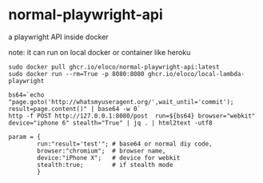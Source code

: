 # normal-playwright-api
a playwright API inside docker

note: it can run on local docker or container like heroku
```
sudo docker pull ghcr.io/eloco/normal-playwright-api:latest
sudo docker run --rm=True -p 8080:8080 ghcr.io/eloco/local-lambda-playwright
```
```
bs64=`echo "page.goto('http://whatsmyuseragent.org/',wait_until='commit'); result=page.content()" | base64 -w 0`
http -f POST http://127.0.0.1:8080/post  run=${bs64} browser="webkit" device="iphone 6" stealth="True" | jq . | html2text -utf8 
```

```
param = {
        run:"result='test'"; # base64 or normal diy code,
        browser:"chromium";  # browser name,
        device:"iPhone X";   # device for webkit
        stealth:true;        # if stealth mode
        }
```
